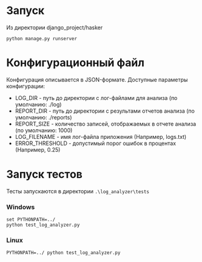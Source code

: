 # Запуск
Из директории django_project/hasker
```
python manage.py runserver
```

# Конфигурационный файл
Конфигурация описывается в JSON-формате. Доступные параметры конфигурации:
- LOG_DIR - путь до директории с лог-файлами для анализа (по умолчанию: ./log)
- REPORT_DIR - путь до директории с результами отчетов анализа (по умолчанию: ./reports)
- REPORT_SIZE - количество записей, отображаемых в отчете анализа (по умолчанию: 1000)
- LOG_FILENAME - имя лог-файла приложения (Например, logs.txt)
- ERROR_THRESHOLD - допустимый порог ошибок в процентах (Например, 0.25)

# Запуск тестов
Тесты запускаются в директории `.\log_analyzer\tests`
### Windows
```
set PYTHONPATH=../
python test_log_analyzer.py
```

### Linux
```
PYTHONPATH=../ python test_log_analyzer.py
```

